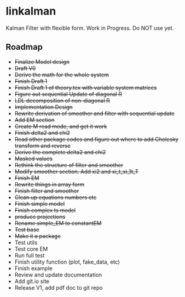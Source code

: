 # linkalman
Kalman Filter with flexible form. Work in Progress. Do NOT use yet. 

## Roadmap

* ~~Finalize Model design~~
* ~~Draft V0~~
* ~~Derive the math for the whole system~~
* ~~Finish Draft 1~~
* ~~Finish Draft 1 of theory.tex with variable system matrices~~
* ~~Figure out sequential Update of diagonal R~~
* ~~LDL decomposition of non-diagonal R~~
* ~~Implementation Design~~
* ~~Rewrite derivation of smoother and filter with sequential update~~
* ~~Add EM section~~
* ~~Create M read mode, and get it work~~
* ~~Finish delta2 and chi2~~
* ~~Read other package codes and figure out where to add Cholesky transform and reverse~~
* ~~Derive the complete delta2 and chi2~~
* ~~Masked values~~
* ~~Rethink the structure of filter and smoother~~
* ~~Modify smoother section. Add xi2 and xi_t_xi_1t_T~~
* ~~Finish EM~~
* ~~Rewrite things in array form~~
* ~~Finish filter and smoother~~
* ~~Clean up equations numbers etc~~
* ~~Finish simple model~~
* ~~Finish complex ts model~~
* ~~produce projections~~
* ~~Rename simple_EM to constantEM~~
* ~~Test base~~
* ~~Make it a package~~
* Test utils
* Test core EM
* Run full test
* Finish utility function (plot, fake_data, etc)
* Finish example
* Review and update documentation
* Add git.io site
* Release V1, add pdf doc to git repo
